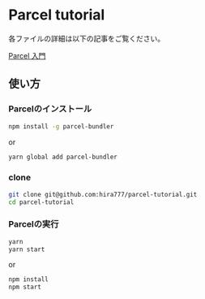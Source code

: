 # Parcel tutorial
各ファイルの詳細は以下の記事をご覧ください。

[Parcel 入門](https://qiita.com/soarflat/items/3e43368b2d767c730781)

## 使い方

### Parcelのインストール

```bash
npm install -g parcel-bundler
```

or

```bash
yarn global add parcel-bundler
```

### clone

```bash
git clone git@github.com:hira777/parcel-tutorial.git
cd parcel-tutorial
```

### Parcelの実行

``` bash
yarn
yarn start
```

or

``` bash
npm install
npm start
```